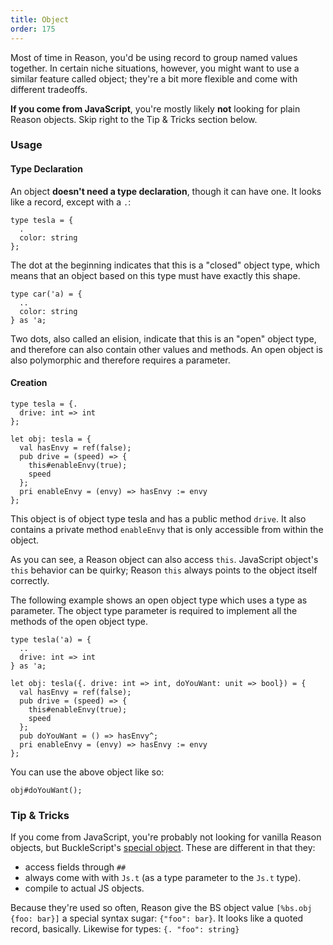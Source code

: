 ```yaml
---
title: Object
order: 175
---
```


Most of time in Reason, you'd be using record to group named values together. In certain niche situations, however, you might want to use a similar feature called object; they're a bit more flexible and come with different tradeoffs.

**If you come from JavaScript**, you're mostly likely **not** looking for plain Reason objects. Skip right to the Tip & Tricks section below.

### Usage

#### Type Declaration

An object **doesn't need a type declaration**, though it can have one. It looks like a record, except with a `.`:

```reason
type tesla = {
  .
  color: string
};
```

The dot at the beginning indicates that this is a "closed" object type, which means that an object based on this type must have exactly this shape.

```reason
type car('a) = {
  ..
  color: string
} as 'a;
```

Two dots, also called an elision, indicate that this is an "open" object type, and therefore can also contain other values and methods. An open object is also polymorphic and therefore requires a parameter.

#### Creation

```reason
type tesla = {.
  drive: int => int
};

let obj: tesla = {
  val hasEnvy = ref(false);
  pub drive = (speed) => {
    this#enableEnvy(true);
    speed
  };
  pri enableEnvy = (envy) => hasEnvy := envy
};
```

This object is of object type tesla and has a public method `drive`. It also contains a private method `enableEnvy` that is only accessible from within the object.

As you can see, a Reason object can also access `this`. JavaScript object's `this` behavior can be quirky; Reason `this` always points to the object itself correctly.

The following example shows an open object type which uses a type as parameter. The object type parameter is required to implement all the methods of the open object type.

```reason
type tesla('a) = {
  ..
  drive: int => int
} as 'a;

let obj: tesla({. drive: int => int, doYouWant: unit => bool}) = {
  val hasEnvy = ref(false);
  pub drive = (speed) => {
    this#enableEnvy(true);
    speed
  };
  pub doYouWant = () => hasEnvy^;
  pri enableEnvy = (envy) => hasEnvy := envy
};
```

You can use the above object like so:

```reason
obj#doYouWant();
```

### Tip & Tricks

If you come from JavaScript, you're probably not looking for vanilla Reason objects, but BuckleScript's [special object](https://bucklescript.github.io/docs/en/object.html#object-as-record). These are different in that they:

- access fields through `##`
- always come with with `Js.t` (as a type parameter to the `Js.t` type).
- compile to actual JS objects.

Because they're used so often, Reason give the BS object value `[%bs.obj {foo: bar}]` a special syntax sugar: `{"foo": bar}`. It looks like a quoted record, basically. Likewise for types: `{. "foo": string}`
